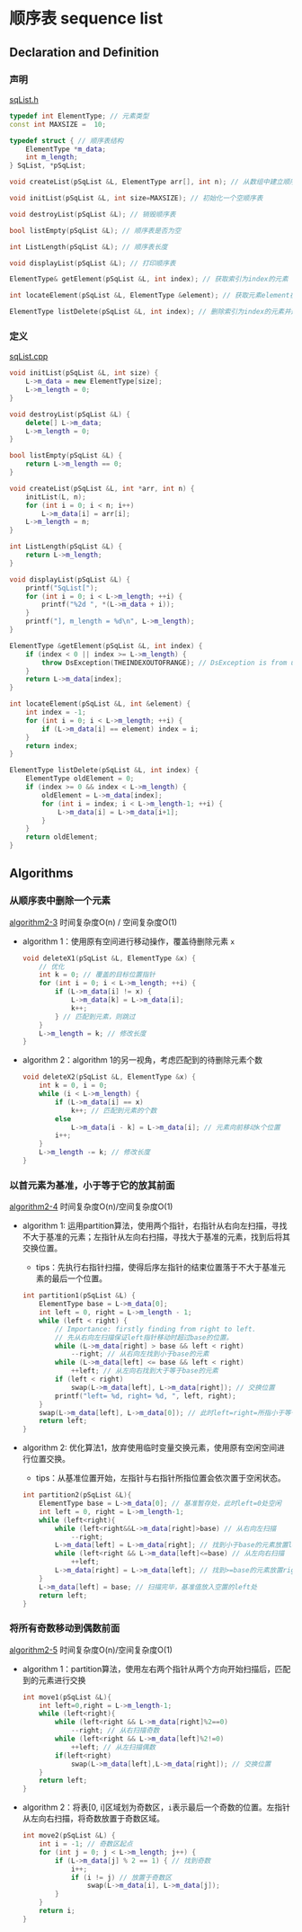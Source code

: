 # 顺序表 sequence list

## Declaration and Definition

### 声明

[sqList.h](../include/sqList.h)

```c++
typedef int ElementType; // 元素类型
const int MAXSIZE =  10;

typedef struct { // 顺序表结构
    ElementType *m_data;
    int m_length;
} SqList, *pSqList;

void createList(pSqList &L, ElementType arr[], int n); // 从数组中建立顺序表

void initList(pSqList &L, int size=MAXSIZE); // 初始化一个空顺序表

void destroyList(pSqList &L); // 销毁顺序表

bool listEmpty(pSqList &L); // 顺序表是否为空

int ListLength(pSqList &L); // 顺序表长度

void displayList(pSqList &L); // 打印顺序表

ElementType& getElement(pSqList &L, int index); // 获取索引为index的元素

int locateElement(pSqList &L, ElementType &element); // 获取元素element在顺序表中的索引，如果存在

ElementType listDelete(pSqList &L, int index); // 删除索引为index的元素并返回
```

### 定义

[sqList.cpp](../sqList.cpp)

```c++
void initList(pSqList &L, int size) {
    L->m_data = new ElementType[size];
    L->m_length = 0;
}

void destroyList(pSqList &L) {
    delete[] L->m_data;
    L->m_length = 0;
}

bool listEmpty(pSqList &L) {
    return L->m_length == 0;
}

void createList(pSqList &L, int *arr, int n) {
    initList(L, n);
    for (int i = 0; i < n; i++)
        L->m_data[i] = arr[i];
    L->m_length = n;
}

int ListLength(pSqList &L) {
    return L->m_length;
}

void displayList(pSqList &L) {
    printf("SqList[");
    for (int i = 0; i < L->m_length; ++i) {
        printf("%2d ", *(L->m_data + i));
    }
    printf("], m_length = %d\n", L->m_length);
}

ElementType &getElement(pSqList &L, int index) {
    if (index < 0 || index >= L->m_length) {
        throw DsException(THEINDEXOUTOFRANGE); // DsException is from utils/dsexception.h
    }
    return L->m_data[index];
}

int locateElement(pSqList &L, int &element) {
    int index = -1;
    for (int i = 0; i < L->m_length; ++i) {
        if (L->m_data[i] == element) index = i;
    }
    return index;
}

ElementType listDelete(pSqList &L, int index) {
    ElementType oldElement = 0;
    if (index >= 0 && index < L->m_length) {
        oldElement = L->m_data[index];
        for (int i = index; i < L->m_length-1; ++i) {
            L->m_data[i] = L->m_data[i+1];
        }
    }
    return oldElement;
}
```

## Algorithms



### 从顺序表中删除一个元素

[algorithm2-3](../algorithm2-3.cpp) 时间复杂度O(n) / 空间复杂度O(1)

- algorithm 1：使用原有空间进行移动操作，覆盖待删除元素 `x`

  ```c++
  void deleteX1(pSqList &L, ElementType &x) {
      // 优化
      int k = 0; // 覆盖的目标位置指针
      for (int i = 0; i < L->m_length; ++i) {
          if (L->m_data[i] != x) {
              L->m_data[k] = L->m_data[i];
              k++;
          } // 匹配到元素，则跳过
      }
      L->m_length = k; // 修改长度
  }
  ```

- algorithm 2：algorithm 1的另一视角，考虑匹配到的待删除元素个数

  ```C++
  void deleteX2(pSqList &L, ElementType &x) {
      int k = 0, i = 0;
      while (i < L->m_length) {
          if (L->m_data[i] == x)
              k++; // 匹配到元素的个数
          else
              L->m_data[i - k] = L->m_data[i]; // 元素向前移动k个位置
          i++;
      }
      L->m_length -= k; // 修改长度
  }
  ```

  

### 以首元素为基准，小于等于它的放其前面

  [algorithm2-4](../algorithm2-3.cpp) 时间复杂度O(n)/空间复杂度O(1)

  - algorithm 1: 运用partition算法，使用两个指针，右指针从右向左扫描，寻找不大于基准的元素；左指针从左向右扫描，寻找大于基准的元素，找到后将其交换位置。

    - tips：先执行右指针扫描，使得后序左指针的结束位置落于不大于基准元素的最后一个位置。

    ```C++
    int partition1(pSqList &L) {
        ElementType base = L->m_data[0];
        int left = 0, right = L->m_length - 1;
        while (left < right) {
            // Importance: firstly finding from right to left.
            // 先从右向左扫描保证left指针移动时超过base的位置。
            while (L->m_data[right] > base && left < right)
                --right; // 从右向左找到小于base的元素
            while (L->m_data[left] <= base && left < right)
                ++left; // 从左向右找到大于等于base的元素
            if (left < right)
                swap(L->m_data[left], L->m_data[right]); // 交换位置
            printf("left= %d, right= %d, ", left, right);
        }
        swap(L->m_data[left], L->m_data[0]); // 此时left=right=所指小于等于base的最后一个元素
        return left;
    }
    ```

  - algorithm 2: 优化算法1，放弃使用临时变量交换元素，使用原有空闲空间进行位置交换。

    - tips：从基准位置开始，左指针与右指针所指位置会依次置于空闲状态。

    ```C++
    int partition2(pSqList &L){
        ElementType base = L->m_data[0]; // 基准暂存处，此时left=0处空闲
        int left = 0, right = L->m_length-1;
        while (left<right){
            while (left<right&&L->m_data[right]>base) // 从右向左扫描
                --right;
            L->m_data[left] = L->m_data[right]; // 找到小于base的元素放置left处，此后right处空置
            while (left<right && L->m_data[left]<=base) // 从左向右扫描
                ++left;
            L->m_data[right] = L->m_data[left]; // 找到>=base的元素放置right处，此后left处空置
        }
        L->m_data[left] = base; // 扫描完毕，基准值放入空置的left处
        return left;
    }
    ```

### 将所有奇数移动到偶数前面

  [algorithm2-5](../algorithm2-5.cpp) 时间复杂度O(n)/空间复杂度O(1)

  - algorithm 1：partition算法，使用左右两个指针从两个方向开始扫描后，匹配到的元素进行交换

    ```C++
    int move1(pSqList &L){
        int left=0,right = L->m_length-1;
        while (left<right){
            while (left<right && L->m_data[right]%2==0)
                --right; // 从右扫描奇数
            while (left<right && L->m_data[left]%2!=0)
                ++left; // 从左扫描偶数
            if(left<right)
                swap(L->m_data[left],L->m_data[right]); // 交换位置
        }
        return left;
    }
    ```

  - algorithm 2：将表[0, i]区域划为奇数区，`i`表示最后一个奇数的位置。左指针从左向右扫描，将奇数放置于奇数区域。

    ```C++
    int move2(pSqList &L) {
        int i = -1; // 奇数区起点
        for (int j = 0; j < L->m_length; j++) {
            if (L->m_data[j] % 2 == 1) { // 找到奇数
                i++;
                if (i != j) // 放置于奇数区
                    swap(L->m_data[i], L->m_data[j]);
            }
        }
        return i;
    }
    ```

    

  

  